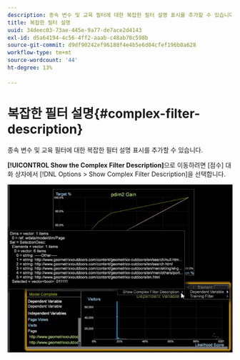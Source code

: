 ```yaml
---
description: 종속 변수 및 교육 필터에 대한 복잡한 필터 설명 표시를 추가할 수 있습니다.
title: 복잡한 필터 설명
uuid: 34deec03-73ae-445e-9a77-de7ace2d4143
exl-id: d5a64194-4c56-4ff2-aaab-c48ab78c598b
source-git-commit: d9df90242ef96188f4e4b5e6d04cfef196b0a628
workflow-type: tm+mt
source-wordcount: '44'
ht-degree: 13%

---
```


# 복잡한 필터 설명{#complex-filter-description}

종속 변수 및 교육 필터에 대한 복잡한 필터 설명 표시를 추가할 수 있습니다.

**[!UICONTROL Show the Complex Filter Description]**&#x200B;으로 이동하려면 [점수] 대화 상자에서 [!DNL Options > Show Complex Filter Description]을 선택합니다.

![](assets/propensity_Show_complex.png)
